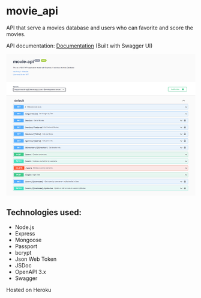 # movie_api

API that serve a movies database and users who can favorite and score the movies.

API documentation: [Documentation](https://movie-api2.herokuapp.com/docs/ "documentation")  (Built with Swagger UI)

![documentation page image](https://github.com/Eloi-Perez/movie_api/blob/assets/movie-api.png)

## Technologies used:
* Node.js
* Express
* Mongoose
* Passport
* bcrypt
* Json Web Token
* JSDoc
* OpenAPI 3.x
* Swagger

Hosted on Heroku
